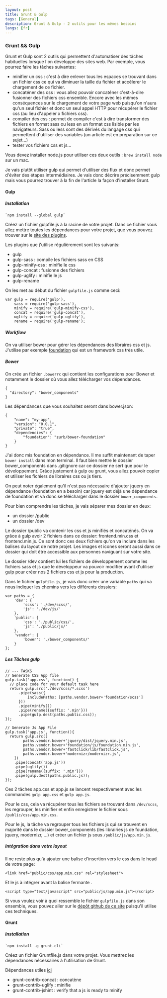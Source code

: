 ```yaml
---
layout: post
title: Grunt & Gulp
tags: [General]
description: Grunt & Gulp - 2 outils pour les mêmes besoins
langs: [fr]
---
```


### Grunt && Gulp

Grunt et Gulp sont 2 outils qui permettent d'automatiser des tâches habituelles
lorsque l'on développe des sites web. Par exemple, vous pourrez faire les
tâches suivantes:

- minifier un css : c'est à dire enlever tous les espaces se trouvant dans un
  fichier css ce qui va diminuer la taille du fichier et accélerer le chargement
  de ce fichier.
- concaténer des css : vous allez pouvoir concaténer c'est-à-dire fusionner des
  fichiers css ensemble. Encore avec les mêmes conséquences sur le chargement de
  votre page web puisqu'on n'aura qu'un seul fichier et donc un seul appel HTTP
  pour récupérer le fichier css (au lieu d'appeler x fichiers css).
- compiler des css : permet de compiler c'est à dire transformer des fichiers
  en format sass ou less en un format css lisible par les navigateurs.
  Sass ou less sont des dérivés du langage css qui permettent d'utiliser des
  variables (un article est en préparation sur ce sujet...)
- tester vos fichiers css et js...

Vous devez installer node.js pour utiliser ces deux outils : `brew install node`
sur un mac.

Je vais plutôt utiliser gulp qui permet d'utiliser des flux et donc permet
d'éviter des étapes intermédiaires. Je vais donc décrire précisemment gulp
mais vous pourrez trouver à la fin de l'article la façon d'installer Grunt.

#### Gulp

##### Installation

    `npm install --global gulp`

Créez un fichier gulpfile.js à la racine de votre projet. Dans ce fichier vous
allez mettre toutes les dépendances pour votre projet, que vous pouvez trouver
sur le [site des plugins](http://gulpjs.com/plugins).

Les plugins que j'utilise régulièrement sont les suivants:

- gulp
- gulp-sass : compile les fichiers sass en CSS
- gulp-minify-css : minifie le css
- gulp-concat : fusionne des fichiers
- gulp-uglify : minifie le js
- gulp-rename

On les met au début du fichier `gulpfile.js` comme ceci:

    var gulp = require('gulp'),
        sass = require('gulp-sass'),
        minify = require('gulp-minify-css'),
        concat = require('gulp-concat'),
        uglify = require('gulp-uglify'),
        rename = require('gulp-rename');

##### Workflow

On va utiliser bower pour gérer les dépendances des libraires css et js.
J'utilise par exemple [foundation](http://foundation.zurb.com/docs) qui est un
framework css très utile.

##### Bower

On crée un fichier `.bowerrc` qui contient les configurations pour Bower et
notamment le dossier où vous allez télécharger vos dépendances.

    {
      "directory": "bower_components"
    }

Les dépendances que vous souhaitez seront dans bower.json:

    {
        "name": "my-app",
        "version": "0.0.1",
        "private": "true",
        "dependencies": {
            "foundation": "zurb/bower-foundation"
        }
    }

J'ai donc mis foundation en dépendance. Il me suffit maintenant de taper
`bower install` dans mon terminal.
Il faut bien mettre le dossier bower_components dans .gitignore car ce dossier
ne sert que pour le développement. Grâce justement à gulp ou grunt, vous allez
pouvoir copier et utiliser les fichiers de libraires css ou js tiers.

On peut noter également qu'il n'est pas nécessaire d'ajouter jquery en
dépendance (foundation en a besoin) car jquery est déjà une dépendance de
foundation et va donc se télécharger dans le dossier `bower_components`.

Pour bien comprendre les tâches, je vais séparer mes dossier en deux:
- un dossier /public
- un dossier /dev

Le dossier /public va contenir les css et js minifiés et concaténés.
On va grâce à gulp avoir 2 fichiers dans ce dossier: frontend.min.css et
frontend.min.js. Ce sont donc ces deux fichiers qu'on va inclure dans les
balises <head> du layout de notre projet. Les images et icones seront aussi
dans ce dossier qui doit être accessible aux personnes naviguant sur votre site.

Le dossier /dev contient lui les fichiers de développement comme les fichiers
sass et js que le développeur va pouvoir modifier avant d'utiliser gulp pour
créer nos 2 fichiers css et js pour la production.

Dans le fichier `gulpfile.js`, je vais donc créer une variable `paths` qui va
nous indiquer les chemins vers les différents dossiers:

    var paths = {
        'dev': {
            'scss': './dev/scss/',
            'js': './dev/js/'
        },
        'public': {
            'css': './public/css/',
            'js': './public/js/'
        },
        'vendor': {
            'bower': './bower_components/'
        }
    };

##### Les Tâches gulp

    // --- TASKS
    // Generate CSS App file
    gulp.task('app.css', function() {
      // place code for your default task here
      return gulp.src('./dev/scss/*.scss')
          .pipe(sass({
              includePaths: [paths.vendor.bower+'foundation/scss']
          }))
          .pipe(minify())
          .pipe(rename({suffix: '.min'}))
          .pipe(gulp.dest(paths.public.css));
    });

    // Generate Js App File
    gulp.task('app.js', function(){
      return gulp.src([
            paths.vendor.bower+'jquery/dist/jquery.min.js',
            paths.vendor.bower+'foundation/js/foundation.min.js',
            paths.vendor.bower+'fastclick/lib/fastclick.js',
            paths.vendor.bower+'modernizr/modernizr.js',
        ])
        .pipe(concat('app.js'))
        .pipe(uglify())
        .pipe(rename({suffix: '.min'}))
        .pipe(gulp.dest(paths.public.js));
    });

Ces 2 tâches app.css et app.js se lancent respectivement avec les commandes
`gulp app.css` et `gulp app.js`.

Pour le css, cela va récupérer tous les fichiers se trouvant dans `/dev/scss`,
les regrouper, les minifier et enfin enregistrer le fichier sous
`/public/css/app.min.css`.

Pour le js, la tâche va regrouper tous les fichiers js qui se trouvent en
majorité dans le dossier bower_components (les librairies js de foundation,
jquery, modernizr, ...) et créer un fichier js sous `/public/js/app.min.js`.

##### Intégration dans votre layout

Il ne reste plus qu'à ajouter une balise d'insertion vers le css dans le head
de votre page:

    <link href="public/css/app.min.css" rel="stylesheet">

Et le js à intégrer avant la balise fermante </body>.

    <script type="text/javascript" src="public/js/app.min.js"></script>

Si vous voulez voir à quoi ressemble le fichier `gulpfile.js` dans son ensemble,
vous pouvez aller sur le [dépôt github de ce site](https://github.com/cake17/cake17.github.io/blob/master/_posts/2015-30-30-grunt-gulp.md)
puisqu'il utilise ces techniques.

#### Grunt

##### Installation

    `npm install -g grunt-cli`

Créez un fichier Gruntfile.js dans votre projet. Vous mettrez les dépendances
nécessaires à l'utilisation de Grunt.

Dépendances utiles [ici](http://gruntjs.com/plugins)

- grunt-contrib-concat : concatène
- grunt-contrib-uglify : minifie
- grunt-contrib-jshint : verify that a js is ready to minify
